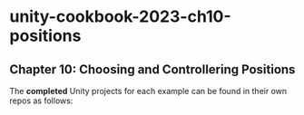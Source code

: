 # unity-cookbook-2023-ch10-positions


## Chapter 10: Choosing and Controllering Positions

The **completed** Unity projects for each example can be found in their own repos as follows:

